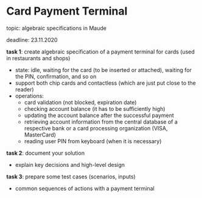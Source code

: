 
Card Payment Terminal
=====================

topic: algebraic specifications in Maude

deadline: 23.11.2020

**task 1**: create algebraic specification of a payment terminal for cards (used in restaurants and shops)

- state: idle, waiting for the card (to be inserted or attached), waiting for the PIN, confirmation, and so on
- support both chip cards and contactless (which are just put close to the reader)
- operations:
  - card validation (not blocked, expiration date)
  - checking account balance (it has to be sufficiently high)
  - updating the account balance after the successful payment
  - retrieving account information from the central database of a respective bank or a card processing organization (VISA, MasterCard)
  - reading user PIN from keyboard (when it is necessary)

**task 2**: document your solution

- explain key decisions and high-level design

**task 3**: prepare some test cases (scenarios, inputs)

- common sequences of actions with a payment terminal

